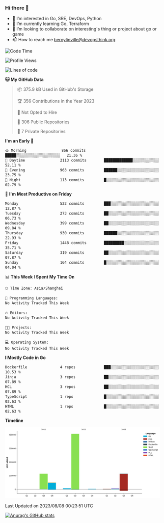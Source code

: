 ### Hi there 👋

- 👀 I’m interested in Go, SRE, DevOps, Python
- 🌱 I’m currently learning Go, Terraform
- 👯 I’m looking to collaborate on interesting's thing or project about go or game
- 📫 How to reach me bernylinville@devopsthink.org

<!--START_SECTION:waka-->
![Code Time](http://img.shields.io/badge/Code%20Time-271%20hrs%2026%20mins-blue)

![Profile Views](http://img.shields.io/badge/Profile%20Views-0-blue)

![Lines of code](https://img.shields.io/badge/From%20Hello%20World%20I%27ve%20Written-701.7%20thousand%20lines%20of%20code-blue)

**🐱 My GitHub Data** 

> 📦 375.9 kB Used in GitHub's Storage 
 > 
> 🏆 356 Contributions in the Year 2023
 > 
> 🚫 Not Opted to Hire
 > 
> 📜 306 Public Repositories 
 > 
> 🔑 7 Private Repositories 
 > 
**I'm an Early 🐤** 

```text
🌞 Morning                866 commits         █████░░░░░░░░░░░░░░░░░░░░   21.36 % 
🌆 Daytime                2113 commits        █████████████░░░░░░░░░░░░   52.11 % 
🌃 Evening                963 commits         ██████░░░░░░░░░░░░░░░░░░░   23.75 % 
🌙 Night                  113 commits         █░░░░░░░░░░░░░░░░░░░░░░░░   02.79 % 
```
📅 **I'm Most Productive on Friday** 

```text
Monday                   522 commits         ███░░░░░░░░░░░░░░░░░░░░░░   12.87 % 
Tuesday                  273 commits         ██░░░░░░░░░░░░░░░░░░░░░░░   06.73 % 
Wednesday                399 commits         ██░░░░░░░░░░░░░░░░░░░░░░░   09.84 % 
Thursday                 930 commits         ██████░░░░░░░░░░░░░░░░░░░   22.93 % 
Friday                   1448 commits        █████████░░░░░░░░░░░░░░░░   35.71 % 
Saturday                 319 commits         ██░░░░░░░░░░░░░░░░░░░░░░░   07.87 % 
Sunday                   164 commits         █░░░░░░░░░░░░░░░░░░░░░░░░   04.04 % 
```


📊 **This Week I Spent My Time On** 

```text
🕑︎ Time Zone: Asia/Shanghai

💬 Programming Languages: 
No Activity Tracked This Week

🔥 Editors: 
No Activity Tracked This Week

🐱‍💻 Projects: 
No Activity Tracked This Week

💻 Operating System: 
No Activity Tracked This Week
```

**I Mostly Code in Go** 

```text
Dockerfile               4 repos             ███░░░░░░░░░░░░░░░░░░░░░░   10.53 % 
Jinja                    3 repos             ██░░░░░░░░░░░░░░░░░░░░░░░   07.89 % 
HCL                      3 repos             ██░░░░░░░░░░░░░░░░░░░░░░░   07.89 % 
TypeScript               1 repo              █░░░░░░░░░░░░░░░░░░░░░░░░   02.63 % 
HTML                     1 repo              █░░░░░░░░░░░░░░░░░░░░░░░░   02.63 % 
```



**Timeline**

![Lines of Code chart](https://raw.githubusercontent.com/bernylinville/bernylinville/main/assets/bar_graph.png)


 Last Updated on 2023/08/08 00:23:51 UTC
<!--END_SECTION:waka-->

[![Anurag's GitHub stats](https://github-readme-stats.vercel.app/api?username=bernylinville)](https://github.com/anuraghazra/github-readme-stats)


<!--
**kylechou-dunk/kylechou-dunk** is a ✨ _special_ ✨ repository because its `README.md` (this file) appears on your GitHub profile.

Here are some ideas to get you started:

- 🔭 I’m currently working on ...
- 🌱 I’m currently learning ...
- 👯 I’m looking to collaborate on ...
- 🤔 I’m looking for help with ...
- 💬 Ask me about ...
- 📫 How to reach me: ...
- 😄 Pronouns: ...
- ⚡ Fun fact: ...
-->
